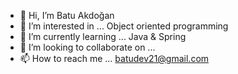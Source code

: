- 👋 Hi, I’m Batu Akdoğan
- 👀 I’m interested in ... Object oriented programming 
- 🌱 I’m currently learning ... Java & Spring
- 💞️ I’m looking to collaborate on ...
- 📫 How to reach me ... batudev21@gmail.com

<!---
BatuAkdogan/BatuAkdogan is a ✨ special ✨ repository because its `README.md` (this file) appears on your GitHub profile.
You can click the Preview link to take a look at your changes.
--->
